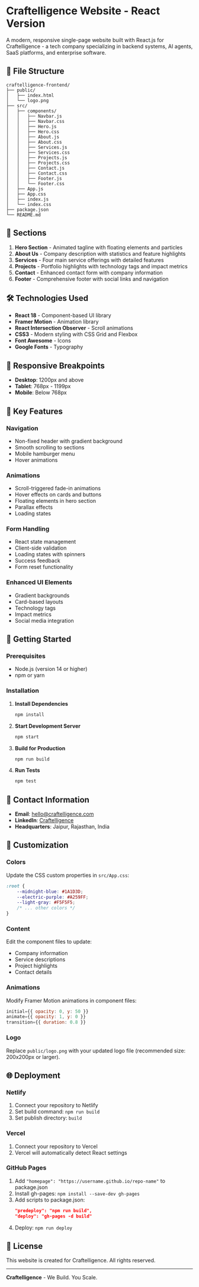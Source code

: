 # Craftelligence Website - React Version

A modern, responsive single-page website built with React.js for Craftelligence - a tech company specializing in backend systems, AI agents, SaaS platforms, and enterprise software.

## 📁 File Structure

```
craftelligence-frontend/
├── public/
│   ├── index.html
│   └── logo.png
├── src/
│   ├── components/
│   │   ├── Navbar.js
│   │   ├── Navbar.css
│   │   ├── Hero.js
│   │   ├── Hero.css
│   │   ├── About.js
│   │   ├── About.css
│   │   ├── Services.js
│   │   ├── Services.css
│   │   ├── Projects.js
│   │   ├── Projects.css
│   │   ├── Contact.js
│   │   ├── Contact.css
│   │   ├── Footer.js
│   │   └── Footer.css
│   ├── App.js
│   ├── App.css
│   ├── index.js
│   └── index.css
├── package.json
└── README.md
```

## 🚀 Sections

1. **Hero Section** - Animated tagline with floating elements and particles
2. **About Us** - Company description with statistics and feature highlights
3. **Services** - Four main service offerings with detailed features
4. **Projects** - Portfolio highlights with technology tags and impact metrics
5. **Contact** - Enhanced contact form with company information
6. **Footer** - Comprehensive footer with social links and navigation

## 🛠️ Technologies Used

- **React 18** - Component-based UI library
- **Framer Motion** - Animation library
- **React Intersection Observer** - Scroll animations
- **CSS3** - Modern styling with CSS Grid and Flexbox
- **Font Awesome** - Icons
- **Google Fonts** - Typography

## 📱 Responsive Breakpoints

- **Desktop**: 1200px and above
- **Tablet**: 768px - 1199px
- **Mobile**: Below 768px

## 🎯 Key Features

### Navigation
- Non-fixed header with gradient background
- Smooth scrolling to sections
- Mobile hamburger menu
- Hover animations

### Animations
- Scroll-triggered fade-in animations
- Hover effects on cards and buttons
- Floating elements in hero section
- Parallax effects
- Loading states

### Form Handling
- React state management
- Client-side validation
- Loading states with spinners
- Success feedback
- Form reset functionality

### Enhanced UI Elements
- Gradient backgrounds
- Card-based layouts
- Technology tags
- Impact metrics
- Social media integration

## 🚀 Getting Started

### Prerequisites
- Node.js (version 14 or higher)
- npm or yarn

### Installation

1. **Install Dependencies**
   ```bash
   npm install
   ```

2. **Start Development Server**
   ```bash
   npm start
   ```

3. **Build for Production**
   ```bash
   npm run build
   ```

4. **Run Tests**
   ```bash
   npm test
   ```

## 📧 Contact Information

- **Email**: hello@craftelligence.com
- **LinkedIn**: [Craftelligence](https://www.linkedin.com/company/craftelligence)
- **Headquarters**: Jaipur, Rajasthan, India

## 🔧 Customization

### Colors
Update the CSS custom properties in `src/App.css`:
```css
:root {
    --midnight-blue: #1A1D3D;
    --electric-purple: #A259FF;
    --light-gray: #F5F5F5;
    /* ... other colors */
}
```

### Content
Edit the component files to update:
- Company information
- Service descriptions
- Project highlights
- Contact details

### Animations
Modify Framer Motion animations in component files:
```javascript
initial={{ opacity: 0, y: 50 }}
animate={{ opacity: 1, y: 0 }}
transition={{ duration: 0.8 }}
```

### Logo
Replace `public/logo.png` with your updated logo file (recommended size: 200x200px or larger).

## 🌐 Deployment

### Netlify
1. Connect your repository to Netlify
2. Set build command: `npm run build`
3. Set publish directory: `build`

### Vercel
1. Connect your repository to Vercel
2. Vercel will automatically detect React settings

### GitHub Pages
1. Add `"homepage": "https://username.github.io/repo-name"` to package.json
2. Install gh-pages: `npm install --save-dev gh-pages`
3. Add scripts to package.json:
   ```json
   "predeploy": "npm run build",
   "deploy": "gh-pages -d build"
   ```
4. Deploy: `npm run deploy`

## 📄 License

This website is created for Craftelligence. All rights reserved.

---

**Craftelligence** - We Build. You Scale. 